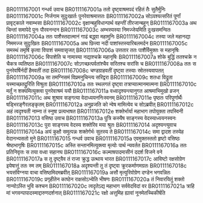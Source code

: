 BR0111167001    गन्धर्व उवाच
BR0111167001a	ततो दृष्ट्वाश्रमपदं रहितं तैः सुतैर्मुनिः
BR0111167001c	निर्जगाम सुदुःखार्तः पुनरेवाश्रमात्ततः
BR0111167002a	सोऽपश्यत्सरितं पूर्णां प्रावृट्काले नवाम्भसा
BR0111167002c	वृक्षान्बहुविधान्पार्थ वहन्तीं तीरजान्बहून्
BR0111167003a	अथ चिन्तां समापेदे पुनः पौरवनन्दन
BR0111167003c	अम्भस्यस्या निमज्जेयमिति दुःखसमन्वितः
BR0111167004a	ततः पाशैस्तदात्मानं गाढं बद्ध्वा महामुनिः
BR0111167004c	तस्या जले महानद्या निममज्ज सुदुःखितः
BR0111167005a	अथ छित्त्वा नदी पाशांस्तस्यारिबलमर्दन
BR0111167005c	समस्थं तमृषिं कृत्वा विपाशं समवासृजत्
BR0111167006a	उत्ततार ततः पाशैर्विमुक्तः स महानृषिः
BR0111167006c	विपाशेति च नामास्या नद्याश्चक्रे महानृषिः
BR0111167007a	शोके बुद्धिं ततश्चक्रे न चैकत्र व्यतिष्ठत
BR0111167007c	सोऽगच्छत्पर्वतांश्चैव सरितश्च सरांसि च
BR0111167008a	ततः स पुनरेवर्षिर्नदीं हैमवतीं तदा
BR0111167008c	चण्डग्राहवतीं दृष्ट्वा तस्याः स्रोतस्यवापतत्
BR0111167009a	सा तमग्निसमं विप्रमनुचिन्त्य सरिद्वरा
BR0111167009c	शतधा विद्रुता यस्माच्छतद्रुरिति विश्रुता
BR0111167010a	ततः स्थलगतं दृष्ट्वा तत्राप्यात्मानमात्मना
BR0111167010c	मर्तुं न शक्यमित्युक्त्वा पुनरेवाश्रमं ययौ
BR0111167011a	वध्वादृश्यन्त्यानुगत आश्रमाभिमुखो व्रजन्
BR0111167011c	अथ शुश्राव सङ्गत्या वेदाध्ययननिःस्वनम्
BR0111167011e	पृष्ठतः परिपूर्णार्थैः षड्भिरङ्गैरलङ्कृतम्
BR0111167012a	अनुव्रजति को न्वेष मामित्येव च सोऽब्रवीत्
BR0111167012c	अहं त्वदृश्यती नाम्ना तं स्नुषा प्रत्यभाषत
BR0111167012e	शक्तेर्भार्या महाभाग तपोयुक्ता तपस्विनी
BR0111167013    वसिष्ठ उवाच
BR0111167013a	पुत्रि कस्यैष साङ्गस्य वेदस्याध्ययनस्वनः
BR0111167013c	पुरा साङ्गस्य वेदस्य शक्तेरिव मया श्रुतः
BR0111167014    अदृश्यन्त्युवाच
BR0111167014a	अयं कुक्षौ समुत्पन्नः शक्तेर्गर्भः सुतस्य ते
BR0111167014c	समा द्वादश तस्येह वेदानभ्यसतो मुने
BR0111167015    गन्धर्व उवाच
BR0111167015a	एवमुक्तस्ततो हृष्टो वसिष्ठः श्रेष्ठभागृषिः
BR0111167015c	अस्ति सन्तानमित्युक्त्वा मृत्योः पार्थ न्यवर्तत
BR0111167016a	ततः प्रतिनिवृत्तः स तया वध्वा सहानघ
BR0111167016c	कल्माषपादमासीनं ददर्श विजने वने
BR0111167017a	स तु दृष्ट्वैव तं राजा क्रुद्ध उत्थाय भारत
BR0111167017c	आविष्टो रक्षसोग्रेण इयेषात्तुं ततः स्म तम्
BR0111167018a	अदृश्यन्ती तु तं दृष्ट्वा क्रूरकर्माणमग्रतः
BR0111167018c	भयसंविग्नया वाचा वसिष्ठमिदमब्रवीत्
BR0111167019a	असौ मृत्युरिवोग्रेण दण्डेन भगवन्नितः
BR0111167019c	प्रगृहीतेन काष्ठेन राक्षसोऽभ्येति भीषणः
BR0111167020a	तं निवारयितुं शक्तो नान्योऽस्ति भुवि कश्चन
BR0111167020c	त्वदृतेऽद्य महाभाग सर्ववेदविदां वर
BR0111167021a	त्राहि मां भगवन्पापादस्माद्दारुणदर्शनात्
BR0111167021c	रक्षो अत्तुमिह ह्यावां नूनमेतच्चिकीर्षति
